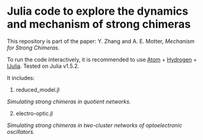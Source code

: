 # Julia code to explore the dynamics and mechanism of strong chimeras

This repository is part of the paper: Y. Zhang and A. E. Motter, _Mechanism for Strong Chimeras_.

To run the code interactively, it is recommended to use [Atom](https://atom.io) + [Hydrogen](https://atom.io/packages/hydrogen) + [IJulia](https://github.com/JuliaLang/IJulia.jl). Tested on Julia v1.5.2.

It includes:
1. reduced_model.jl

  _Simulating strong chimeras in quotient networks._

2. electro-optic.jl

  _Simulating strong chimeras in two-cluster networks of optoelectronic oscillators._
